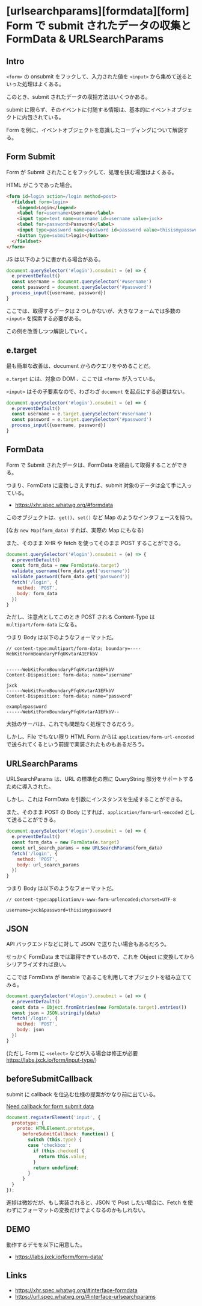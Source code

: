 # [urlsearchparams][formdata][form] Form で submit されたデータの収集と FormData & URLSearchParams

## Intro

`<form>` の onsubmit をフックして、入力された値を `<input>` から集めて送るといった処理はよくある。

このとき、submit されたデータの収拾方法はいくつかある。

submit に限らず、そのイベントに付随する情報は、基本的にイベントオブジェクトに内包されている。

Form を例に、イベントオブジェクトを意識したコーディングについて解説する。


## Form Submit

Form が Submit されたことをフックして、処理を挟む場面はよくある。

HTML がこうであった場合。

```html
<form id=login action=/login method=post>
  <fieldset form=login>
    <legend>Login</legend>
    <label for=username>Username</label>
    <input type=text name=username id=username value=jxck>
    <label for=password>Password</label>
    <input type=password name=password id=password value=thisismypassword>
    <button type=submit>login</button>
  </fieldset>
</form>
```

JS は以下のように書かれる場合がある。

```js
document.querySelector('#login').onsubmit = (e) => {
  e.preventDefault()
  const username = document.querySelector('#username')
  const password = document.querySelector('#password')
  process_input({username, password})
}
```

ここでは、取得するデータは 2 つしかないが、大きなフォームでは多数の `<input>` を探索する必要がある。

この例を改善しつつ解説していく。


## e.target

最も簡単な改善は、document からのクエリをやめることだ。

`e.target` には、対象の DOM 、ここでは `<form>` が入っている。

`<input>` はその子要素なので、わざわざ `document` を起点にする必要はない。

```js
document.querySelector('#login').onsubmit = (e) => {
  e.preventDefault()
  const username = e.target.querySelector('#username')
  const password = e.target.querySelector('#password')
  process_input({username, password})
}
```


## FormData

Form で Submit されたデータは、FormData を経由して取得することができる。

つまり、FormData に変換しさえすれば、submit 対象のデータは全て手に入っている。

- https://xhr.spec.whatwg.org/#formdata

このオブジェクトは、`get()`、`set()` など Map のようなインタフェースを持つ。

(なお `new Map(form_data)` すれば、実際の Map にもなる)

また、そのまま XHR や fetch を使ってそのまま POST することができる。

```js
document.querySelector('#login').onsubmit = (e) => {
  e.preventDefault()
  const form_data = new FormData(e.target)
  validate_username(form_data.get('username'))
  validate_password(form_data.get('password'))
  fetch('/login', {
    method: 'POST',
    body: form_data
  })
}
```

ただし、注意点としてこのとき POST される Content-Type は `multipart/form-data` になる。

つまり Body は以下のようなフォーマットだ。

```http
// content-type:multipart/form-data; boundary=----WebKitFormBoundaryPfqUKvtarA1EFkbV


------WebKitFormBoundaryPfqUKvtarA1EFkbV
Content-Disposition: form-data; name="username"

jxck
------WebKitFormBoundaryPfqUKvtarA1EFkbV
Content-Disposition: form-data; name="password"

examplepassword
------WebKitFormBoundaryPfqUKvtarA1EFkbV--
```

大抵のサーバは、これでも問題なく処理できるだろう。

しかし、File でもない限り HTML Form からは `application/form-url-encoded` で送られてくるという前提で実装されたものもあるだろう。


## URLSearchParams

URLSearchParams は、URL の標準化の際に QueryString 部分をサポートするために導入された。

しかし、これは FormData を引数にインスタンスを生成することができる。

また、そのまま POST の Body にすれば、`application/form-url-encoded` として送ることができる。

```js
document.querySelector('#login').onsubmit = (e) => {
  e.preventDefault()
  const form_data = new FormData(e.target)
  const url_search_params = new URLSearchParams(form_data)
  fetch('/login', {
    method: 'POST',
    body: url_search_params
  })
}
```

つまり Body は以下のようなフォーマットだ。

```http
// content-type:application/x-www-form-urlencoded;charset=UTF-8

username=jxck&password=thisismypassword
```


## JSON

API バックエンドなどに対して JSON で送りたい場合もあるだろう。

せっかく FormData までは取得できているので、これを Object に変換してからシリアライズすれば良い。

ここでは FormData が iterable であるこを利用してオブジェクトを組み立ててみる。

```js
document.querySelector('#login').onsubmit = (e) => {
  e.preventDefault()
  const data = Object.fromEntries(new FormData(e.target).entries())
  const json = JSON.stringify(data)
  fetch('/login', {
    method: 'POST',
    body: json
  })
}
```

(ただし Form に `<select>` などが入る場合は修正が必要 https://labs.jxck.io/form/input-type/)


## beforeSubmitCallback

submit に callback を仕込む仕様の提案がかなり前に出ている。

[Need callback for form submit data](https://github.com/w3c/webcomponents/issues/187)

```js
document.registerElement('input', {
  prototype: {
    proto: HTMLElement.prototype,
      beforeSubmitCallback: function() {
        switch (this.type) {
        case 'checkbox':
          if (this.checked) {
            return this.value;
          }
          return undefined;
        }
      }
  }
});
```

進捗は微妙だが、もし実装されると、JSON で Post したい場合に、Fetch を使わずにフォーマットの変換だけでよくなるのかもしれない。


## DEMO

動作するデモを以下に用意した。

- https://labs.jxck.io/form/form-data/


## Links

- https://xhr.spec.whatwg.org/#interface-formdata
- https://url.spec.whatwg.org/#interface-urlsearchparams